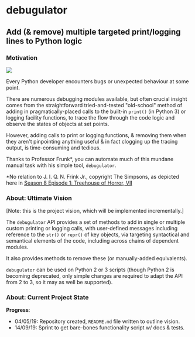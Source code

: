 # debugulator

## Add (&amp; remove) multiple targeted print/logging lines to Python logic


### Motivation

<a href="http://www.youtube.com/watch?feature=player_embedded&v=OPuE-FYM3YA#t=2m23s" target="_blank"><img src="http://img.youtube.com/vi/OPuE-FYM3YA/0.jpg" /></a>

Every Python developer encounters bugs or unexpected behaviour at some point.

There are numerous debugging modules available, but often crucial insight
comes from the straightforward tried-and-tested "old-school" method of adding
in pragmatically-placed calls to the built-in ``print()`` (in Python 3) or
logging facility functions, to trace the flow through the code logic and
observe the states of objects at set points.

However, adding calls to print or logging functions, &amp; removing them when
they aren't pinpointing anything useful &amp; in fact clogging up the tracing
output, is time-consuming and tedious.

Thanks to Professor Frunk\*, you can automate much of this mundane manual task
with his simple tool, ``debugulator``.

\*No relation to J. I. Q. N. Frink Jr., copyright The Simpsons, as depicted here in [Season 8 Episode 1: Treehouse of Horror, VII](https://en.wikipedia.org/wiki/Treehouse_of_Horror_VII)


### About: Ultimate Vision

[Note: this is the project vision, which will be implemented incrementally.]

The ``debugulator`` API provides a set of methods to add in single or multiple
custom printing or logging calls, with user-defined messages including
reference to the ``str()`` or ``repr()`` of key objects, via targeting
syntactical and semantical elements of the code, including across chains
of dependent modules.

It also provides methods to remove these (or manually-added equivalents).

``debugulator`` can be used on Python 2 or 3 scripts (though Python 2 is
becoming deprecated, only simple changes are required to adapt the API from 2
to 3, so it may as well be supported).


### About: Current Project State

**Progress**:

- 04/05/19: Repository created, ``README.md`` file written to outline vision.
- 14/09/19: Sprint to get bare-bones functionality script w/ docs & tests.
